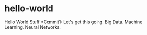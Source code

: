 # hello-world
Hello World Stuff
*Commit1: Let's get this going. Big Data. Machine Learning. Neural Networks.
